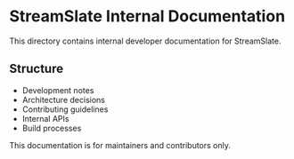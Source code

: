 # StreamSlate Internal Documentation

This directory contains internal developer documentation for StreamSlate.

## Structure

- Development notes
- Architecture decisions
- Contributing guidelines
- Internal APIs
- Build processes

This documentation is for maintainers and contributors only.
